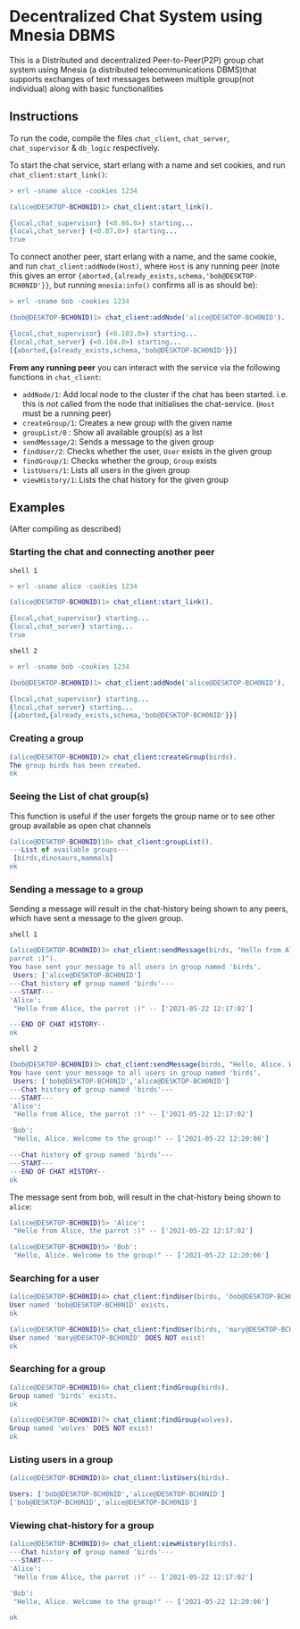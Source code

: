 # Decentralized Chat System using Mnesia DBMS

This is a Distributed and decentralized Peer-to-Peer(P2P) group chat system using Mnesia (a distributed telecommunications DBMS)that supports exchanges of text messages between  multiple group(not individual) along with basic functionalities

## Instructions

To run the code, compile the files `chat_client`, `chat_server`, `chat_supervisor` & `db_logic` respectively.

To start the chat service, start erlang with a name and set cookies, and run `chat_client:start_link()`:

```erlang
> erl -sname alice -cookies 1234

(alice@DESKTOP-BCH0NID)1> chat_client:start_link().

{local,chat_supervisor} (<0.86.0>) starting... 
{local,chat_server} (<0.87.0>) starting...     
true
```

To connect another peer, start erlang with a name, and the same cookie, and run `chat_client:addNode(Host)`, where `Host` is any running peer (note this gives an error `{aborted,{already_exists,schema,'bob@DESKTOP-BCH0NID'}}`, but running `mnesia:info()` confirms all is as should be):

```erlang
> erl -sname bob -cookies 1234

(bob@DESKTOP-BCH0NID)1> chat_client:addNode('alice@DESKTOP-BCH0NID').

{local,chat_supervisor} (<0.103.0>) starting... 
{local,chat_server} (<0.104.0>) starting...
[{aborted,{already_exists,schema,'bob@DESKTOP-BCH0NID'}}]
```

**From any running peer** you can interact with the service via the following functions in `chat_client`:

- `addNode/1`: Add local node to the cluster if the chat has been started. i.e. this is *not* called from the node that initialises the chat-service. (`Host` must be a running peer)
- `createGroup/1`: Creates a new group with the given name
- `groupList/0` : Show all available group(s) as a list
- `sendMessage/2`: Sends a message to the given group
- `findUser/2`: Checks whether the user, `User` exists in the given group
- `findGroup/1`: Checks whether the group, `Group` exists
- `listUsers/1`: Lists all users in the given group
- `viewHistory/1`: Lists the chat history for the given group

## Examples

(After compiling as described)

### Starting the chat and connecting another peer

`shell 1`

```erlang
> erl -sname alice -cookies 1234

(alice@DESKTOP-BCH0NID)1> chat_client:start_link().

{local,chat_supervisor} starting... 
{local,chat_server} starting...     
true
```

`shell 2`

```erlang
> erl -sname bob -cookies 1234

(bob@DESKTOP-BCH0NID)1> chat_client:addNode('alice@DESKTOP-BCH0NID').

{local,chat_supervisor} starting... 
{local,chat_server} starting...
[{aborted,{already_exists,schema,'bob@DESKTOP-BCH0NID'}}]
```

### Creating a group

```erlang
(alice@DESKTOP-BCH0NID)2> chat_client:createGroup(birds). 
The group birds has been created.
ok
```

### Seeing the List of chat group(s)

This function is useful if the user forgets the group name or to see other group available as open chat channels

```erlang
(alice@DESKTOP-BCH0NID)10> chat_client:groupList().
---List of available groups--- 
 [birds,dinosaurs,mammals]
ok
```

### Sending a message to a group

Sending a message will result in the chat-history being shown to any peers, which have sent a message to the given group.

`shell 1`

```erlang
(alice@DESKTOP-BCH0NID)3> chat_client:sendMessage(birds, "Hello from Alice, the 
parrot :)").
You have sent your message to all users in group named 'birds'. 
 Users: ['alice@DESKTOP-BCH0NID']
---Chat history of group named 'birds'---
---START---
'Alice': 
 "Hello from Alice, the parrot :)" -- ['2021-05-22 12:17:02']

---END OF CHAT HISTORY--
ok
```

`shell 2`

```erlang
(bob@DESKTOP-BCH0NID)3> chat_client:sendMessage(birds, "Hello, Alice. Welcome to the group!").
You have sent your message to all users in group named 'birds'. 
 Users: ['bob@DESKTOP-BCH0NID','alice@DESKTOP-BCH0NID']
---Chat history of group named 'birds'---
---START---
'Alice': 
 "Hello from Alice, the parrot :)" -- ['2021-05-22 12:17:02']

'Bob': 
 "Hello, Alice. Welcome to the group!" -- ['2021-05-22 12:20:06']

---Chat history of group named 'birds'---
---START---
---END OF CHAT HISTORY--
ok
```

The message sent from bob, will result in the chat-history being shown to `alice`:

```erlang
(alice@DESKTOP-BCH0NID)5> 'Alice':
 "Hello from Alice, the parrot :)" -- ['2021-05-22 12:17:02']

(alice@DESKTOP-BCH0NID)5> 'Bob':
 "Hello, Alice. Welcome to the group!" -- ['2021-05-22 12:20:06']
```

### Searching for a user

```erlang
(alice@DESKTOP-BCH0NID)4> chat_client:findUser(birds, 'bob@DESKTOP-BCH0NID').
User named 'bob@DESKTOP-BCH0NID' exists. 
ok

(alice@DESKTOP-BCH0NID)5> chat_client:findUser(birds, 'mary@DESKTOP-BCH0NID').
User named 'mary@DESKTOP-BCH0NID' DOES NOT exist! 
ok
```

### Searching for a group

```erlang
(alice@DESKTOP-BCH0NID)6> chat_client:findGroup(birds). 
Group named 'birds' exists.
ok

(alice@DESKTOP-BCH0NID)7> chat_client:findGroup(wolves). 
Group named 'wolves' DOES NOT exist!
ok
```

### Listing users in a group

```erlang
(alice@DESKTOP-BCH0NID)8> chat_client:listUsers(birds). 

Users: ['bob@DESKTOP-BCH0NID','alice@DESKTOP-BCH0NID']
['bob@DESKTOP-BCH0NID','alice@DESKTOP-BCH0NID']
```

### Viewing chat-history for a group

```erlang
(alice@DESKTOP-BCH0NID)9> chat_client:viewHistory(birds).
---Chat history of group named 'birds'---
---START---
'Alice':
 "Hello from Alice, the parrot :)" -- ['2021-05-22 12:17:02']

'Bob':
 "Hello, Alice. Welcome to the group!" -- ['2021-05-22 12:20:06']

ok
```